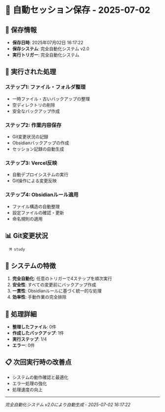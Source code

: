 # 🔄 自動セッション保存 - 2025-07-02

## 📅 保存情報
- **保存日時**: 2025年07月02日 16:17:22
- **保存システム**: 完全自動化システム v2.0
- **実行トリガー**: 完全自動化システム

## 🤖 実行された処理

### ステップ1: ファイル・フォルダ整理
- 一時ファイル・古いバックアップの整理
- 空ディレクトリの削除
- 安全なバックアップ作成

### ステップ2: 作業内容保存
- Git変更状況の記録
- Obsidianバックアップの作成
- セッション記録の自動生成

### ステップ3: Vercel反映
- 自動デプロイシステムの実行
- Git操作による変更反映

### ステップ4: Obsidianルール適用
- ファイル構造の自動整理
- 設定ファイルの確認・更新
- 命名規則の適用

## 📊 Git変更状況
```
  M study
```

## 🎯 システムの特徴
1. **完全自動化**: 任意のトリガーで4ステップを順次実行
2. **安全性**: すべての変更前にバックアップ作成
3. **一貫性**: Obsidianルールに基づく統一的な処理
4. **効率性**: 手動作業の完全排除

## 🔗 処理詳細
- **整理したファイル**: 0件
- **作成したバックアップ**: 1件
- **実行ステップ**: 1/4
- **エラー**: 0件

## 📋 次回実行時の改善点
- システムの動作確認と最適化
- エラー処理の強化
- 処理速度の向上

---
*完全自動化システム v2.0により自動生成 - 2025-07-02 16:17:22*
